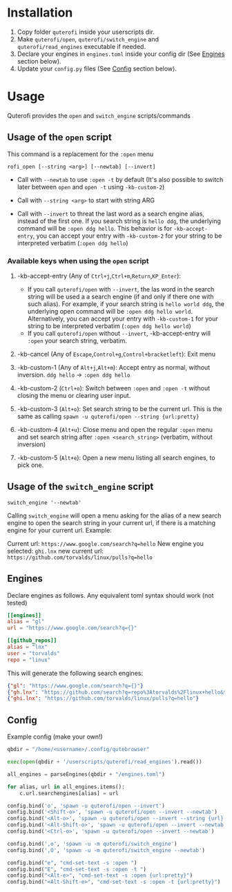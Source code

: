 # Installation
1. Copy folder `quterofi` inside your userscripts dir. 
2. Make `quterofi/open`, `quterofi/switch_engine` and `quterofi/read_engines` executable if needed. 
3. Declare your engines in `engines.toml` inside your config dir (See [Engines](#engines) section below).
4. Update your `config.py` files (See [Config](#config) section below).

# Usage
Quterofi provides the `open` and `switch_engine` scripts/commands

## Usage of the `open` script
This command is a replacement for the `:open` menu
```
rofi_open [--string <arg>] [--newtab] [--invert]
```
- Call with `--newtab` to use `:open -t` by default (It's also possible to switch later between `open` and `open -t` using `-kb-custom-2`)

- Call with `--string <arg>` to start with string ARG 

- Call with `--invert` to threat the last word as a search engine alias, instead of the first one. If you search string is `hello ddg`, the underlying command will be `:open ddg hello`. This behavior is for `-kb-accept-entry`, you can accept your entry with `-kb-custom-2` for your string to be interpreted verbatim (`:open ddg hello`)

### Available keys when using the `open` script
1. -kb-accept-entry (Any of `Ctrl+j`,`Ctrl+m`,`Return`,`KP_Enter`): 
   - If you call `quterofi/open` with `--invert`, the las word in the search string will be used a a search engine (if and only if there one with such alias). For example, if your search string is `hello world ddg`, the underlying open command will be `:open ddg hello world`. Alternatively, you can accept your entry with `-kb-custom-1` for your string to be interpreted verbatim (`:open ddg hello world`)
   - If you call `quterofi/open` without `--invert`, -kb-accept-entry will `:open` your search string, verbatim.

2. -kb-cancel (Any of `Escape`,`Control+g`,`Control+bracketleft`): 
  Exit menu

3. -kb-custom-1 (Any of `Alt+j`,`Alt+m`): 
  Accept entry as normal, without inversion. `ddg hello` -> `:open ddg hello`

4. -kb-custom-2 (`Ctrl+o`): 
  Switch between `:open` and `:open -t` without closing the menu or clearing user input.

5. -kb-custom-3 (`Alt+o`): 
  Set search string to be the current url. This is the same as calling `spawn -u quterofi/open --string {url:pretty}`

6. -kb-custom-4 (`Alt+u`): 
  Close menu and open the regular `:open` menu and set search string after `:open <search_string>` (verbatim, without inversion)

7. -kb-custom-5 (`Alt+e`): 
  Open a new menu listing all search engines, to pick one.


## Usage of the `switch_engine` script

```
switch_engine '--newtab'
```

Calling `switch_engine` will open a menu asking for the alias of a new search engine to open the search string in your current url, if there is a matching engine for your current url. Example:

Current url: `https://www.google.com/search?q=hello`
New engine you selected: `ghi.lnx`
new current url: `https://github.com/torvalds/linux/pulls?q=hello`


## Engines
Declare engines as follows. Any equivalent toml syntax should work (not tested)

``` toml
[[engines]]
alias = "gl"
url = "https://www.google.com/search?q={}"

[[github_repos]]
alias = "lnx"
user = "torvalds"
repo = "linux"
```

This will generate the following search engines:
``` json
{"gl": "https://www.google.com/search?q={}"}
{"gh.lnx": "https://github.com/search?q=repo%3Atorvalds%2Flinux+hello&type=issues"}
{"ghi.lnx": "https://github.com/torvalds/linux/pulls?q=hello"}
```

## Config
Example config (make your own!)

``` python
qbdir = "/home/<username>/.config/qutebrowser"

exec(open(qbdir + '/userscripts/quterofi/read_engines').read())

all_engines = parseEngines(qbdir + "/engines.toml")

for alias, url in all_engines.items():
    c.url.searchengines[alias] = url

config.bind('o', 'spawn -u quterofi/open --invert')
config.bind('<Shift-o>', 'spawn -u quterofi/open --invert --newtab')
config.bind('<Alt-o>', 'spawn -u quterofi/open --invert --string {url}')
config.bind('<Alt-Shift-o>', 'spawn -u quterofi/open --invert --newtab --string {url}')
config.bind('<Ctrl-o>', 'spawn -u quterofi/open --invert --newtab')

config.bind(',o', 'spawn -u -m quterofi/switch_engine')
config.bind(',O', 'spawn -u -m quterofi/switch_engine --newtab')

config.bind("e", "cmd-set-text -s :open ")
config.bind("E", "cmd-set-text -s :open -t ")
config.bind("<Alt-e>", "cmd-set-text -s :open {url:pretty}")
config.bind("<Alt-Shift-e>", "cmd-set-text -s :open -t {url:pretty}")
```

